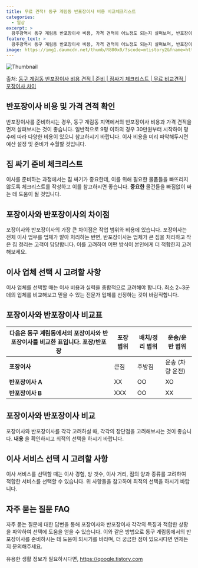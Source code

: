 ```yaml
---
title: 무료 견적! 동구 계림동 반포장이사 비용 비교체크리스트
categories:
  - 일상
excerpt: >
  광주광역시 동구 계림동 반포장이사 비용, 가격 견적이 어느정도 되는지 살펴보며, 반포장이사를 준비함에 있어 짐싸기 준비 체크리스트가 무엇인지 보겠습니다. 마지막으로 포장이사와 차이점을 통해 무료 비교견적으로 어떤 것이 더 합리적인 선택인지 공유 드립니다.동구 계림동 포장이사 견적 샘플 보기 👈 클릭동구 계림동 포장이사 가격 살펴보기 👈 클릭동구 계림동 반포장이사 평균 이사 비용평수동구 계림동 평균 이사 비용원룸 이사9평 이하 (1톤)30만원~투룸/쓰리룸 이사16평 ~ 20평 (2.5톤)80만원~쓰리룸 이사21평 (5톤) ~110만원~우리집 무료 이사견적 받기 👈 클릭포장 vs 반포장: 가장 큰 차이점포장 이사는 전체 이사 업무를 업체가 맡아 처리하는 반면, 반포장 이사는 업체가 큰 짐을 처리하고 작..
feature_text: >
  광주광역시 동구 계림동 반포장이사 비용, 가격 견적이 어느정도 되는지 살펴보며, 반포장이사를 준비함에 있어 짐싸기 준비 체크리스트가 무엇인지 보겠습니다. 마지막으로 포장이사와 차이점을 통해 무료 비교견적으로 어떤 것이 더 합리적인 선택인지 공유 드립니다.동구 계림동 포장이사 견적 샘플 보기 👈 클릭동구 계림동 포장이사 가격 살펴보기 👈 클릭동구 계림동 반포장이사 평균 이사 비용평수동구 계림동 평균 이사 비용원룸 이사9평 이하 (1톤)30만원~투룸/쓰리룸 이사16평 ~ 20평 (2.5톤)80만원~쓰리룸 이사21평 (5톤) ~110만원~우리집 무료 이사견적 받기 👈 클릭포장 vs 반포장: 가장 큰 차이점포장 이사는 전체 이사 업무를 업체가 맡아 처리하는 반면, 반포장 이사는 업체가 큰 짐을 처리하고 작..
image: https://img1.daumcdn.net/thumb/R800x0/?scode=mtistory2&fname=https%3A%2F%2Fblog.kakaocdn.net%2Fdn%2FsZFy2%2FbtsHefHrye3%2FVfrSP3BULJehBy5aAyAR60%2Fimg.webp
---
```


![Thumbnail](https://img1.daumcdn.net/thumb/R800x0/?scode=mtistory2&fname=https%3A%2F%2Fblog.kakaocdn.net%2Fdn%2FsZFy2%2FbtsHefHrye3%2FVfrSP3BULJehBy5aAyAR60%2Fimg.webp)

<p>출처: <a href="https://qoogle.tistory.com/9529" rel="dofollow">동구 계림동 반포장이사 비용 견적 | 준비 | 짐싸기 체크리스트 | 무료 비교견적 | 포장이사 차이</a> </p>

## 반포장이사 비용 및 가격 견적 확인

반포장이사를 준비하시는 경우, 동구 계림동 지역에서의 반포장이사 비용과 가격 견적을 먼저 살펴보시는 것이 좋습니다. 일반적으로 9평 이하의
경우 30만원부터 시작하여 평수에 따라 다양한 비용이 있으니 참고하시기 바랍니다. 이사 비용을 미리 파악해두시면 예산 설정 및 준비가 수월할
것입니다.

## 짐 싸기 준비 체크리스트

이사를 준비하는 과정에서는 짐 싸기가 중요한데, 이를 위해 필요한 물품들을 빠뜨리지 않도록 체크리스트를 작성하고 이를 참고하시면 좋습니다.
**중요한** 물건들을 빠짐없이 싸는 데 도움이 될 것입니다.

## 포장이사와 반포장이사의 차이점

포장이사와 반포장이사의 가장 큰 차이점은 작업 범위와 비용에 있습니다. 포장이사는 전체 이사 업무를 업체가 맡아 처리하는 반면, 반포장이사는
업체가 큰 짐을 처리하고 작은 짐 정리는 고객이 담당합니다. 이를 고려하여 어떤 방식이 본인에게 더 적합한지 고려해보세요.

## 이사 업체 선택 시 고려할 사항

이사 업체를 선택할 때는 이사 비용과 실력을 종합적으로 고려해야 합니다. 최소 2~3군데의 업체를 비교해보고 믿을 수 있는 전문가 업체를
선정하는 것이 바람직합니다.

## 포장이사와 반포장이사 비교표

다음은 동구 계림동에서의 포장이사와 반포장이사를 비교한 표입니다.  **포장/반포장** | **포장 범위** | **배치/정리 범위** | **운송/운반 범위**  
---|---|---|---  
**포장이사** | 큰짐 | 주방짐 | 운송 (차량 운전)  
**반포장이사 A** | XX | OO | XO  
**반포장이사 B** | XXX | OO | XX  
  
## 포장이사와 반포장이사 비교

포장이사와 반포장이사를 각각 고려하실 때, 각각의 장단점을 고려해보시는 것이 좋습니다. **내용** 을 확인하시고 최적의 선택을 하시기
바랍니다.

## 이사 서비스 선택 시 고려할 사항

이사 서비스를 선택할 때는 이사 경험, 방 갯수, 이사 거리, 짐의 양과 종류를 고려하여 적합한 서비스를 선택할 수 있습니다. 위 사항들을
참고하여 최적의 선택을 하시기 바랍니다.

## 자주 묻는 질문 FAQ

자주 묻는 질문에 대한 답변을 통해 포장이사와 반포장이사 각각의 특징과 적합한 상황을 파악하여 선택에 도움을 얻을 수 있습니다. 이와 같은
방법으로 동구 계림동에서의 반포장이사를 준비하시는 데 도움이 되시기를 바라며, 더 궁금한 점이 있으시다면 언제든지 문의해주세요.

 

유용한 생활 정보가 필요하시다면, <a href="https://qoogle.tistory.com" rel="dofollow">https://qoogle.tistory.com</a>


